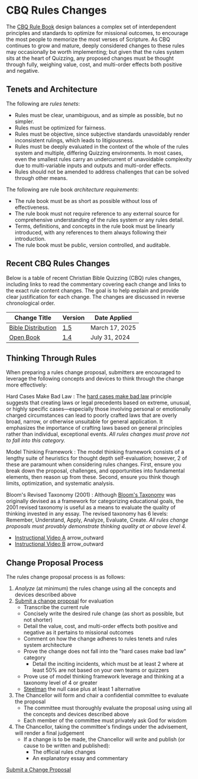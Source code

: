 # CBQ Rules Changes

The [CBQ Rule Book](/rules) design balances a complex set of interdependent
principles and standards to optimize for missional outcomes, to encourage the
most people to memorize the most verses of Scripture. As CBQ continues to grow
and mature, deeply considered changes to these rules may occasionally be worth
implementing; but given that the rules system sits at the heart of Quizzing,
any proposed changes must be thought through fully, weighing value, cost, and
multi-order effects both positive and negative.

## Tenets and Architecture

The following are _rules tenets_:

- Rules must be clear, unambiguous, and as simple as possible, but no simpler.
- Rules must be optimized for fairness.
- Rules must be objective, since subjective standards unavoidably render inconsistent rulings, which leads to litigiousness.
- Rules must be deeply evaluated in the context of the whole of the rules system and multiple, differing Quizzing environments. In most cases, even the smallest rules carry an undercurrent of unavoidable complexity due to multi-variable inputs and outputs and multi-order effects.
- Rules should not be amended to address challenges that can be solved through other means.

The following are rule book _architecture requirements_:

- The rule book must be as short as possible without loss of effectiveness.
- The rule book must not require reference to any external source for comprehensive understanding of the rules system or any rules detail.
- Terms, definitions, and concepts in the rule book must be linearly introduced, with any references to them always following their introduction.
- The rule book must be public, version controlled, and auditable.

## Recent CBQ Rules Changes

Below is a table of recent Christian Bible Quizzing (CBQ) rules changes, including links to read the commentary covering each change and links to the exact rule content changes. The goal is to help explain and provide clear justification for each change. The changes are discussed in reverse chronological order.

| Change Title | Version | Date Applied |
|-|-|-|
| [Bible Distribution](_rules_changes/2025-03-17_bible_distribution.md) | [1.5](https://github.com/gryphonshafer/cbqz-site/commit/afb599082582432d6693fe36cdd20d3c4922b9fd) | March 17, 2025 |
| [Open Book](_rules_changes/2025-07-31_open_book.md) | [1.4](https://github.com/gryphonshafer/cbqz-site/commit/3d5cd863b94de2c69718fff9840022ed82fa9952) | July 31, 2024 |

## Thinking Through Rules

When preparing a rules change proposal, submitters are encouraged to leverage
the following concepts and devices to think through the change more effectively:

Hard Cases Make Bad Law
: The [hard cases make bad law](https://en.wikipedia.org/wiki/Hard_cases_make_bad_law) principle suggests that creating laws or legal precedents based on extreme, unusual, or highly specific cases—especially those involving personal or emotionally charged circumstances can lead to poorly crafted laws that are overly broad, narrow, or otherwise unsuitable for general application. It emphasizes the importance of crafting laws based on general principles rather than individual, exceptional events. _All rules changes must prove not to fall into this category._

Model Thinking Framework
: The model thinking framework consists of a lengthy suite of heuristics for thought depth self-evaluation; however, 2 of these are paramount when considering rules changes. First, ensure you break down the proposal, challenges, and opportunities into fundamental elements, then reason up from these. Second, ensure you think though limits, optimization, and systematic analysis.

Bloom's Revised Taxonomy (2001)
: Although [Bloom's Taxonomy](https://en.wikipedia.org/wiki/Bloom's_taxonomy) was originally devised as a framework for categorizing educational goals, the 2001 revised taxonomy is useful as a means to evaluate the quality of thinking invested in any essay. The revised taxonomy has 6 levels: Remember, Understand, Apply, Analyze, Evaluate, Create. _All rules change proposals must provably demonstrate thinking quality at or above level 4._

- [Instructional Video A](https://www.youtube.com/watch?v=ve-Evb5bGoc)
  <span class="material-symbols-outlined size middle">arrow_outward</span>
- [Instructional Video B](https://www.youtube.com/watch?v=1xqerXscTsE)
  <span class="material-symbols-outlined size middle">arrow_outward</span>

## Change Proposal Process

The rules change proposal process is as follows:

1. _Analyze_ (at minimum) the rules change using all the concepts and devices described above
2. [Submit a change proposal](/rules_change) for evaluation
    - Transcribe the current rule
    - Concisely write the desired rule change (as short as possible, but not shorter)
    - Detail the value, cost, and multi-order effects both positive and negative as it pertains to missional outcomes
    - Comment on how the change adheres to rules tenets and rules system architecture
    - Prove the change does not fall into the "hard cases make bad law" category
        - Detail the inciting incidents, which must be at least 2 where at least 50% are not based on your own teams or quizzers
    - Prove use of model thinking framework leverage and thinking at a taxonomy level of 4 or greater
    - [Steelman](https://en.wikipedia.org/wiki/Straw_man#Steelmanning) the null case plus at least 1 alternative
3. The Chancellor will form and chair a confidential committee to evaluate the proposal
    - The committee must thoroughly evaluate the proposal using using all the concepts and devices described above
    - Each member of the committee must privately ask God for wisdom
4. The Chancellor, taking the committee's findings under the advisement, will render a final judgement
    - If a change is to be made, the Chancellor will write and publish (or cause to be written and published):
        - The official rules changes
        - An explanatory essay and commentary

<a href="/rules_change" class="button">Submit a Change Proposal</a>
